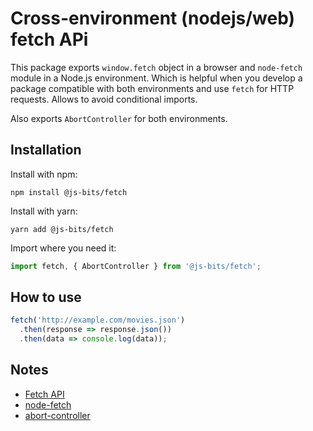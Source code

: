 # Cross-environment (nodejs/web) fetch APi

This package exports `window.fetch` object in a browser and `node-fetch` module in a Node.js environment. Which is helpful when you develop a package compatible with both environments and use `fetch` for HTTP requests. Allows to avoid conditional imports.

Also exports `AbortController` for both environments.

## Installation

Install with npm:

```
npm install @js-bits/fetch
```

Install with yarn:

```
yarn add @js-bits/fetch
```

Import where you need it:

```javascript
import fetch, { AbortController } from '@js-bits/fetch';
```

## How to use

```javascript
fetch('http://example.com/movies.json')
  .then(response => response.json())
  .then(data => console.log(data));
```

## Notes

- [Fetch API](https://developer.mozilla.org/en-US/docs/Web/API/Fetch_API)
- [node-fetch](https://www.npmjs.com/package/node-fetch)
- [abort-controller](https://www.npmjs.com/package/abort-controller)
